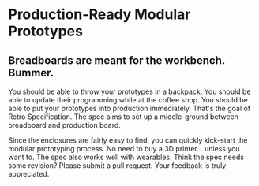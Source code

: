 Production-Ready Modular Prototypes
===================================

Breadboards are meant for the workbench. Bummer.
------------------------------------------------
You should be able to throw your prototypes in a backpack. You should be able to update their programming while at the coffee shop. You should be able to put your prototypes into production immediately. That's the goal of Retro Specification. The spec aims to set up a middle-ground between breadboard and production board.

Since the enclosures are fairly easy to find, you can quickly kick-start the modular prototyping process. No need to buy a 3D printer... unless you want to. The spec also works well with wearables. Think the spec needs some revision? Please submit a pull request. Your feedback is truly appreciated.